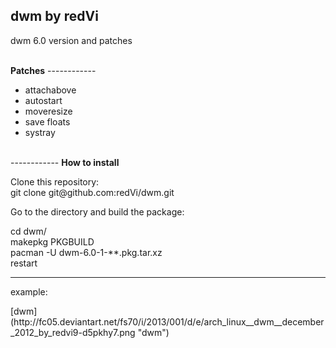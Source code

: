 <b>dwm by redVi</b>
------------
<p> dwm 6.0 version and patches</p><br/>
<b>Patches</b>
------------
<ul>
<li>attachabove</li>
<li>autostart</li>
<li>moveresize</li>
<li>save floats</li>
<li>systray</li>
</ul>
<br/>
------------
<b>How to install</b>
<p>Clone this repository:<br/>
git clone git@github.com:redVi/dwm.git<br/>
<p>Go to the directory and build the package:</p>
cd dwm/<br/>
makepkg PKGBUILD<br/>
pacman -U dwm-6.0-1-**.pkg.tar.xz<br/>
restart<br/>

------------
<p>example:</p>
[dwm](http://fc05.deviantart.net/fs70/i/2013/001/d/e/arch_linux__dwm__december_2012_by_redvi9-d5pkhy7.png "dwm")
